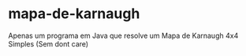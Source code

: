 # mapa-de-karnaugh
Apenas um programa em Java que resolve um Mapa de Karnaugh 4x4 Simples (Sem dont care)

